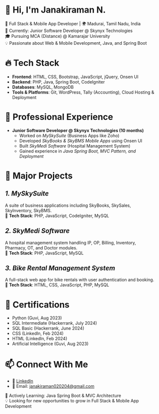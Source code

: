 # 👋 Hi, I'm Janakiraman N.

🚀 Full Stack & Mobile App Developer | 🌍 Madurai, Tamil Nadu, India  
📌 Currently: Junior Software Developer @ Skynyx Technologies  
🎓 Pursuing MCA (Distance) @ Kamarajar University  
💡 Passionate about Web & Mobile Development, Java, and Spring Boot  



# 🔥 Tech Stack
- **Frontend**: HTML, CSS, Bootstrap, JavaScript, jQuery, Onsen UI  
- **Backend**: PHP, Java, Spring Boot, CodeIgniter  
- **Databases**: MySQL, MongoDB  
- **Tools & Platforms**: Git, WordPress, Tally (Accounting), Cloud Hosting & Deployment  



# 💼 Professional Experience
- **Junior Software Developer @ Skynyx Technologies (10 months)**  
  - Worked on *MySkySuite* (Business Apps like Zoho)  
  - Developed *SkyBooks & SkyBMS Mobile Apps* using Onsen UI  
  - Built *SkyMedi Software* (Hospital Management System)  
  - Gained experience in *Java Spring Boot, MVC Pattern, and Deployment*  



# 📌 Major Projects
## *1. MySkySuite*  
A suite of business applications including SkyBooks, SkySales, SkyInventory, SkyBMS.  
🔹 **Tech Stack**: PHP, JavaScript, CodeIgniter, MySQL  

## *2. SkyMedi Software*  
A hospital management system handling IP, OP, Billing, Inventory, Pharmacy, OT, and Doctor modules.  
🔹 **Tech Stack**: PHP, JavaScript, MySQL  

## *3. Bike Rental Management System*  
A full-stack web app for bike rentals with user authentication and booking.  
🔹 **Tech Stack**: HTML, CSS, JavaScript, PHP, MySQL  



# 📜 Certifications
- Python (Guvi, Aug 2023)  
- SQL Intermediate (Hackerrank, July 2024)  
- SQL Basic (Hackerrank, June 2024)  
- CSS (LinkedIn, Feb 2024)  
- HTML (LinkedIn, Feb 2024)  
- Artificial Intelligence (Guvi, Aug 2023)  



# 📫 Connect With Me
- 💼 [LinkedIn](https://www.linkedin.com/in/janakiraman-n)  
- 📧 Email: janakiraman020204@gmail.com  


🚀 Actively Learning: Java Spring Boot & MVC Architecture  
💡 Looking for new opportunities to grow in Full Stack & Mobile App Development
